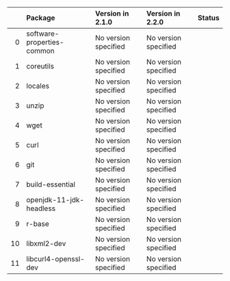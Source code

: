 |    | Package                    | Version in 2.1.0     | Version in 2.2.0     | Status   |
|---:|:---------------------------|:---------------------|:---------------------|:---------|
|  0 | software-properties-common | No version specified | No version specified |          |
|  1 | coreutils                  | No version specified | No version specified |          |
|  2 | locales                    | No version specified | No version specified |          |
|  3 | unzip                      | No version specified | No version specified |          |
|  4 | wget                       | No version specified | No version specified |          |
|  5 | curl                       | No version specified | No version specified |          |
|  6 | git                        | No version specified | No version specified |          |
|  7 | build-essential            | No version specified | No version specified |          |
|  8 | openjdk-11-jdk-headless    | No version specified | No version specified |          |
|  9 | r-base                     | No version specified | No version specified |          |
| 10 | libxml2-dev                | No version specified | No version specified |          |
| 11 | libcurl4-openssl-dev       | No version specified | No version specified |          |